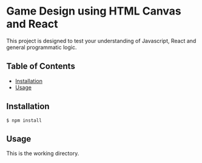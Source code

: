 # Game Design using HTML Canvas and React


This project is designed to test your understanding of Javascript, React and general programmatic logic.

## Table of Contents

* [Installation](#installation)
* [Usage](#usage)


## Installation

    $ npm install


## Usage

This is the working directory.
